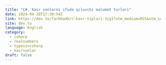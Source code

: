 ```yaml
---
title: "C#. Kasr sonlarni ifoda qiluvchi malumot turlari"
date: 2024-04-18T17:39:54Z
link: https://dev.to/farkhadk/c-kasr-tiplari-3jg1?utm_medium=RSS&utm_source=news.12bit.vn
site: dev.to
language: English
category:
  - csharp
  - realnumbers
  - typesincsharp
  - kasrsonlar
draft: false
---
```

